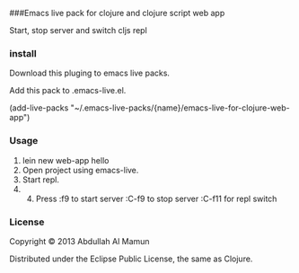 ###Emacs live pack for clojure and clojure script web app

Start, stop server and switch cljs repl 

### install

Download this pluging to emacs live packs.

Add this pack to .emacs-live.el. 

(add-live-packs "~/.emacs-live-packs/{name}/emacs-live-for-clojure-web-app")


### Usage

1. lein new web-app hello
2. Open project using emacs-live.
3. Start repl.  
4. 4. Press :f9 to start server :C-f9 to stop server :C-f11 for repl switch 


### License


Copyright © 2013 Abdullah Al Mamun

Distributed under the Eclipse Public License, the same as Clojure.
